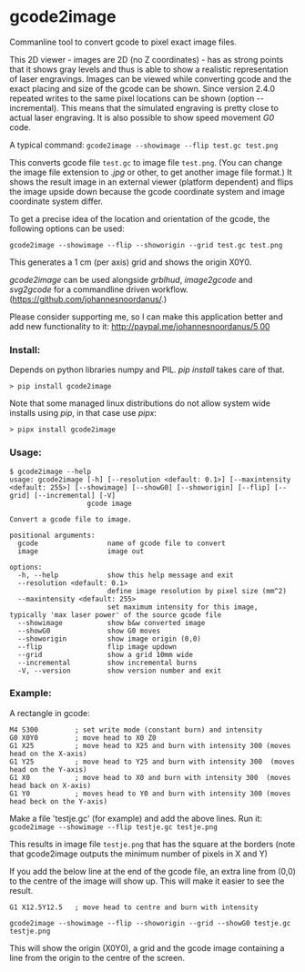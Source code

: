 # gcode2image

Commanline tool to convert gcode to pixel exact image files.

This 2D viewer - images are 2D (no Z coordinates) - has as strong points that it shows gray levels and thus is able to show a realistic representation of laser engravings. Images can be viewed while converting gcode and the exact placing and size of the gcode can be shown. Since version 2.4.0 repeated writes to the same pixel locations can be shown (option --incremental). This means that the simulated engraving is pretty close to actual laser engraving.
It is also possible to show speed movement *G0* code.

A typical command:
```gcode2image --showimage --flip test.gc test.png```

This converts gcode file ```test.gc``` to image file ```test.png```. (You can change the image file extension to *.jpg* or other, to get another image file format.) It shows the result image in an external viewer (platform dependent) and flips the image upside down because the gcode coordinate system and image coordinate system differ.

To get a precise idea of the location and orientation of the gcode, the following options can be used:

```gcode2image --showimage --flip --showorigin --grid test.gc test.png```

This generates a 1 cm (per axis) grid and shows the origin X0Y0.

*gcode2image* can be used alongside *grblhud*, *image2gcode* and *svg2gcode* for a commandline driven workflow. (https://github.com/johannesnoordanus/.)

Please consider supporting me, so I can make this application better and add new functionality to it: <http://paypal.me/johannesnoordanus/5,00>

### Install:
Depends on python libraries numpy and PIL.
*pip install* takes care of that.
```
> pip install gcode2image
```
Note that some managed linux distributions do not allow system wide installs using *pip*, in that case use *pipx*:
```
> pipx install gcode2image
```
### Usage:
```
$ gcode2image --help
usage: gcode2image [-h] [--resolution <default: 0.1>] [--maxintensity <default: 255>] [--showimage] [--showG0] [--showorigin] [--flip] [--grid] [--incremental] [-V]
                   gcode image

Convert a gcode file to image.

positional arguments:
  gcode                 name of gcode file to convert
  image                 image out

options:
  -h, --help            show this help message and exit
  --resolution <default: 0.1>
                        define image resolution by pixel size (mm^2)
  --maxintensity <default: 255>
                        set maximum intensity for this image, typically 'max laser power' of the source gcode file
  --showimage           show b&w converted image
  --showG0              show G0 moves
  --showorigin          show image origin (0,0)
  --flip                flip image updown
  --grid                show a grid 10mm wide
  --incremental         show incremental burns
  -V, --version         show version number and exit
```
### Example:
A rectangle in gcode:
```
M4 S300         ; set write mode (constant burn) and intensity
G0 X0Y0         ; move head to X0 Z0
G1 X25          ; move head to X25 and burn with intensity 300 (moves head on the X-axis)
G1 Y25          ; move head to Y25 and burn with intensity 300  (moves head on the Y-axis)
G1 X0           ; move head to X0 and burn with intensity 300  (moves head back on X-axis)
G1 Y0           ; moves head to Y0 and burn with intensity 300 (moves head beck on the Y-axis)
```

Make a file 'testje.gc' (for example) and add the above lines.
Run it:
```gcode2image --showimage --flip testje.gc testje.png```

This results in image file ```testje.png``` that has the square at the borders (note that gcode2image outputs the minimum number of pixels in X and Y)

If you add the below line at the end of the gcode file, an extra line from (0,0) to the centre of the image will show up.
This will make it easier to see the result.

```G1 X12.5Y12.5   ; move head to centre and burn with intensity```

```gcode2image --showimage --flip --showorigin --grid --showG0 testje.gc testje.png```

This will show the origin (X0Y0), a grid and the gcode image containing a line from the origin to the centre of the screen.
